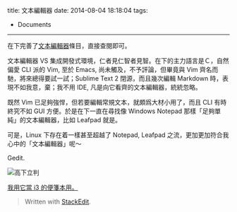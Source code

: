 title: 文本編輯器
date: 2014-08-04 18:18:04
tags:
- Documents
---

在下完善了[文本編輯器][1]條目，直接查閱即可。

文本編輯器 VS 集成開發式環境，仁者見仁智者見智。在下的主力語言是Ｃ，自然偏愛 CLI 派的 Vim, 至於 Emacs, 尚未觸及，不予評論，但畢竟與 Vim 齊名而馳，將來總得要試一試；Sublime Text 2 閉源，而且幾次編輯 Markdown 時，表現不如我意，棄；我不用 IDE, 凡是向它看齊的文本編輯器，統統忽略。

既然 Vim 已足夠強悍，但若要編輯常規文本，就頗爲大材小用了，而且 CLI 有時終究不如 GUI 方便。於是在下一直在尋找像 Windows Notepad 那樣「足夠單純」的文本編輯器，比如 Leafpad 就是。

可是，Linux 下存在着一樣甚至超越了 Notepad, Leafpad 之流，更加更加符合我心中的「文本編輯器」呢～

Gedit.

![高下立判][2]

[我用它當 i3 的便箋本用。][3]


> Written with [StackEdit](https://stackedit.io/).

  [1]: https://wiki.archlinux.org/index.php/List_of_Applications_%28%E7%AE%80%E4%BD%93%E4%B8%AD%E6%96%87%29#.E6.96.87.E6.9C.AC.E7.BC.96.E8.BE.91.E5.99.A8
  [2]: https://lh3.googleusercontent.com/-7VDMPTjaBsw/U972qeYnirI/AAAAAAAAF8o/VXZTtJNVkl8/s0/2014-08-04-105524_1919x1079_scrot.png
  [3]: https://wiki.archlinux.org/index.php/I3_%28%E7%AE%80%E4%BD%93%E4%B8%AD%E6%96%87%29#.E4.BE.BF.E7.AC.BA.E6.9C.AC
